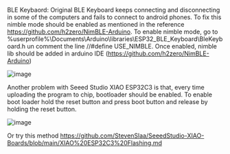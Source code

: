 BLE Keybaord: Original BLE Keyboard keeps connecting and disconnecting in some of the computers and fails to connect to android phones. To fix this nimble mode should be enabled as mentioned in the reference https://github.com/h2zero/NimBLE-Arduino. 
To enable nimble mode, go to %userprofile%\Documents\Arduino\libraries\ESP32_BLE_Keyboard\BleKeyboard.h  un comment the line //#define USE_NIMBLE. Once enabled, nimble lib should be added in arduino IDE  (https://github.com/h2zero/NimBLE-Arduino)

![image](https://github.com/shyamasndr/BLE-Remote-by-techiesms-/assets/22287304/a790e666-dff6-43e5-8cad-d2d73c2fece7) 

Another problem with Seeed Studio XIAO ESP32C3 is that, every time uploading the program to chip, bootloader should be enabled. To enable boot loader hold the reset button and press boot button and release by holding the reset button. 

![image](https://github.com/shyamasndr/BLE-Remote-by-techiesms-/assets/22287304/0d651dfd-ad1a-4663-aeff-f2b64aac5b66)

Or try this method https://github.com/StevenSlaa/SeeedStudio-XIAO-Boards/blob/main/XIAO%20ESP32C3%20Flashing.md

